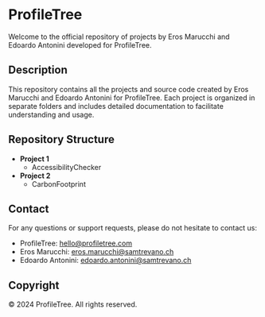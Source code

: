 # ProfileTree

Welcome to the official repository of projects by Eros Marucchi and Edoardo Antonini developed for ProfileTree.

## Description

This repository contains all the projects and source code created by Eros Marucchi and Edoardo Antonini for ProfileTree. Each project is organized in separate folders and includes detailed documentation to facilitate understanding and usage.

## Repository Structure

- **Project 1**
  - AccessibilityChecker
- **Project 2**
  - CarbonFootprint

## Contact

For any questions or support requests, please do not hesitate to contact us:

- ProfileTree: [hello@profiletree.com](mailto:hello@profiletree.com)
- Eros Marucchi: [eros.marucchi@samtrevano.ch](mailto:eros.marucchi@samtrevano.ch)
- Edoardo Antonini: [edoardo.antonini@samtrevano.ch](mailto:edoardo.antonini@samtrevano.ch)

## Copyright

© 2024 ProfileTree. All rights reserved.
